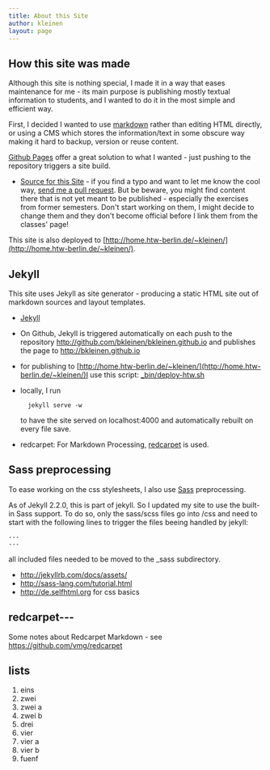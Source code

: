 ```yaml
---
title: About this Site
author: kleinen
layout: page
---
```


## How this site was made

Although this site is nothing special, I made it in a way that eases maintenance for me - its main purpose is publishing mostly textual information to students, and I wanted to do it in the most simple and efficient way.

First, I decided I wanted to use [markdown](http://daringfireball.net/projects/markdown/) rather than editing HTML directly, or using a CMS which stores the information/text in some obscure way making it hard to backup, version or reuse content.

[Github Pages](http://pages.github.com/) offer a great solution to what I wanted - just pushing to the repository triggers a site build.

* [Source for this Site](https://github.com/bkleinen/bkleinen.github.io) - if you find a typo and want to let me know the cool way, [send me a pull request](https://help.github.com/articles/using-pull-requests). But be beware, you might find content there that is not yet meant to be published - especially the exercises from former semesters. Don't start working on them, I might decide to change them and they don't become official before I link them from the classes' page!


This site is also deployed to [http://home.htw-berlin.de/~kleinen/](http://home.htw-berlin.de/~kleinen/).

## Jekyll

This site uses Jekyll as site generator - producing a static HTML site out of markdown sources
and layout templates.

* [Jekyll](http://jekyllrb.com/)

* On Github, Jekyll is triggered automatically on each push to the repository
http://github.com/bkleinen/bkleinen.github.io and publishes the page to
http://bkleinen.github.io
* for publishing to [http://home.htw-berlin.de/~kleinen/](http://home.htw-berlin.de/~kleinen/)I use this script: [_bin/deploy-htw.sh](https://github.com/bkleinen/bkleinen.github.io/blob/master/_bin/deploy-htw.sh)
* locally, I run

        jekyll serve -w
  to have the site served on localhost:4000 and automatically rebuilt on every file save.

* redcarpet: For Markdown Processing, [redcarpet](https://github.com/vmg/redcarpet) is used.

## Sass preprocessing

To ease working on the css stylesheets, I also use [Sass](http://sass-lang.com/) preprocessing.

As of Jekyll 2.2.0, this is part of jekyll. So I updated my site to use the built-in Sass support. To do so, only the sass/scss files go into /css and need to start with the following lines to trigger the files beeing handled by jekyll:

    ---
    ---

all included files needed to be moved to the \_sass subdirectory.

* http://jekyllrb.com/docs/assets/
* http://sass-lang.com/tutorial.html
* http://de.selfhtml.org for css basics

## redcarpet---


Some notes about Redcarpet Markdown - see
https://github.com/vmg/redcarpet

## lists
1. eins
2. zwei
  1. zwei a
  2. zwei b
3. drei
4. vier
  1. vier a
  2. vier b
5. fuenf
